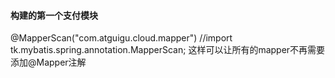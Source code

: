 #### 构建的第一个支付模块

@MapperScan("com.atguigu.cloud.mapper") //import tk.mybatis.spring.annotation.MapperScan;
这样可以让所有的mapper不再需要添加@Mapper注解